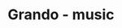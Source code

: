 ---
description: 界面、动效学习下，一两个特别的效果就好。
layout: post
results:
- artistId: 1135974566
  version: '1.0'
  primaryGenreName: Music
  genreIds:
  - '6011'
  - '6012'
  artworkUrl60: http://is5.mzstatic.com/image/thumb/Purple18/v4/b2/62/96/b26296c3-2d76-5ecd-f97d-f42e46110c5c/source/60x60bb.jpg
  minimumOsVersion: '8.4'
  appletvScreenshotUrls: &a []
  sellerName: prime ali
  supportedDevices:
  - iPad2Wifi
  - iPad23G
  - iPhone4S
  - iPadThirdGen
  - iPadThirdGen4G
  - iPhone5
  - iPodTouchFifthGen
  - iPadFourthGen
  - iPadFourthGen4G
  - iPadMini
  - iPadMini4G
  - iPhone5c
  - iPhone5s
  - iPhone6
  - iPhone6Plus
  - iPodTouchSixthGen
  genres:
  - 音乐
  - 生活
  currentVersionReleaseDate: '2016-07-29T07:00:53Z'
  trackName: Grando - music
  isVppDeviceBasedLicensingEnabled: true
  description: "We're Grando, a team of hip-hop enthusiasts who exist to connect
    music lovers to those oh-so rare, talented rappers that avoid the generic,
    \"corporate hip-hop\" lane.\n\nA lot of todays most talented rappers will
    never receive ample 'shine-time' because their music doesn't conform to
    mainstream marketing.\nGrando highlights artists who've created success
    for themselves in their own lane. From these artist, we collect their
    most well crafted music.\n\nBut no, we're' not a streaming platform, a
    music app or any other form of a technology first company.\t We use software
    as a tool to help us bring these talented artist and their fans into a
    close-knit environment. We also gather meta-data from fans to help artist
    determine which cities and venues they'll have the most reach."
  price: 0
  trackId: 1135974567
  releaseDate: '2016-07-29T07:00:53Z'
  advisories:
  - 偶尔/轻微的亵渎或低俗幽默
  - 偶尔/轻微的烟酒或毒品使用或相关内容
  - 偶尔/轻微的成人/性暗示题材
  screenshotUrls:
  - http://a5.mzstatic.com/us/r30/Purple30/v4/9a/7f/b6/9a7fb67b-f54c-34c3-669a-d9191cbb627b/screen696x696.jpeg
  - http://a1.mzstatic.com/us/r30/Purple60/v4/10/9e/db/109edbe4-0916-a165-bfd5-397606f94a10/screen696x696.jpeg
  - http://a3.mzstatic.com/us/r30/Purple18/v4/89/38/2c/89382c3f-18ec-8143-f34a-46453be413d4/screen696x696.jpeg
  artistViewUrl: https://itunes.apple.com/cn/developer/prime-ali/id1135974566?uo=4
  primaryGenreId: 6011
  kind: software
  fileSizeBytes: '12390370'
  sellerUrl: http://grando.io/
  trackContentRating: 12+
  bundleId: com.prime.grando
  contentAdvisoryRating: 12+
  trackCensoredName: Grando - music
  isGameCenterEnabled: false
  artistName: prime ali
  languageCodesISO2A:
  - EN
  features: *a
  wrapperType: software
  artworkUrl512: http://is5.mzstatic.com/image/thumb/Purple18/v4/b2/62/96/b26296c3-2d76-5ecd-f97d-f42e46110c5c/source/512x512bb.jpg
  artworkUrl100: http://is5.mzstatic.com/image/thumb/Purple18/v4/b2/62/96/b26296c3-2d76-5ecd-f97d-f42e46110c5c/source/100x100bb.jpg
  trackViewUrl: https://geo.itunes.apple.com/cn/app/grando-music/id1135974567?mt=8&uo=4
  formattedPrice: 免费
  currency: CNY
  ipadScreenshotUrls: *a
category: 音乐
tags: tag1
resultCount: 1
title: Grando - music

---
